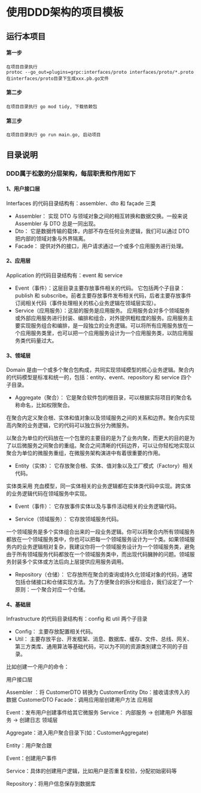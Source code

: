# 使用DDD架构的项目模板

## 运行本项目
#### 第一步
```
在项目目录执行
protoc --go_out=plugins=grpc:interfaces/proto interfaces/proto/*.proto
在interfaces/proto目录下生成xxx.pb.go文件
```

#### 第二步
```
在项目目录执行 go mod tidy, 下载依赖包
```

#### 第三步
```
在项目目录执行 go run main.go, 启动项目
```

## 目录说明

### DDD属于松散的分层架构，每层职责和作用如下

#### 1、用户接口层
Interfaces 的代码目录结构有：assembler、dto 和 façade 三类

- Assembler： 实现 DTO 与领域对象之间的相互转换和数据交换。一般来说 Assembler 与 DTO 总是一同出现。
- Dto： 它是数据传输的载体，内部不存在任何业务逻辑，我们可以通过 DTO 把内部的领域对象与外界隔离。
- Facade： 提供对外的接口，用户请求通过一个或多个应用服务进行处理。

#### 2、应用层
Application 的代码目录结构有：event 和 service

- Event（事件）：这层目录主要存放事件相关的代码。
它包括两个子目录：publish 和 subscribe。前者主要存放事件发布相关代码，后者主要存放事件订阅相关代码（事件处理相关的核心业务逻辑在领域层实现）。
- Service（应用服务）：这层的服务是应用服务。
应用服务会对多个领域服务或外部应用服务进行封装、编排和组合，对外提供粗粒度的服务。应用服务主要实现服务组合和编排，是一段独立的业务逻辑。可以将所有应用服务放在一个应用服务类里，也可以把一个应用服务设计为一个应用服务类，以防应用服务类代码量过大。

#### 3、领域层
Domain 是由一个或多个聚合包构成，共同实现领域模型的核心业务逻辑。聚合内的代码模型是标准和统一的，包括：entity、event、repository 和 service 四个子目录。

- Aggregate（聚合）： 它是聚合软件包的根目录，可以根据实际项目的聚合名称命名，比如权限聚合。

在聚合内定义聚合根、实体和值对象以及领域服务之间的关系和边界。聚合内实现高内聚的业务逻辑，它的代码可以独立拆分为微服务。

以聚合为单位的代码放在一个包里的主要目的是为了业务内聚，而更大的目的是为了以后微服务之间聚合的重组。聚合之间清晰的代码边界，可以让你轻松地实现以聚合为单位的微服务重组，在微服务架构演进中有着很重要的作用。

- Entity（实体）： 它存放聚合根、实体、值对象以及工厂模式（Factory）相关代码。

实体类采用 充血模型，同一实体相关的业务逻辑都在实体类代码中实现。跨实体的业务逻辑代码在领域服务中实现。

- Event（事件）： 它存放事件实体以及与事件活动相关的业务逻辑代码。

- Service（领域服务）： 它存放领域服务代码。

一个领域服务是多个实体组合出来的一段业务逻辑。你可以将聚合内所有领域服务都放在一个领域服务类中，你也可以把每一个领域服务设计为一个类。如果领域服务内的业务逻辑相对复杂，我建议你将一个领域服务设计为一个领域服务类，避免由于所有领域服务代码都放在一个领域服务类中，而出现代码臃肿的问题。领域服务封装多个实体或方法后向上层提供应用服务调用。

- Repository（仓储）： 它存放所在聚合的查询或持久化领域对象的代码，通常包括仓储接口和仓储实现方法。为了方便聚合的拆分和组合，我们设定了一个原则：一个聚合对应一个仓储。

#### 4、基础层
Infrastructure 的代码目录结构有：config 和 util 两个子目录

- Config： 主要存放配置相关代码。
- Util： 主要存放平台、开发框架、消息、数据库、缓存、文件、总线、网关、第三方类库、通用算法等基础代码，可以为不同的资源类别建立不同的子目录。

比如创建一个用户的命令：

用户接口层

Assembler ：将 CustomerDTO 转换为 CustomerEntity
Dto：接收请求传入的数据 CustomerDTO
Facade：调用应用层创建用户方法
应用层

Event：发布用户创建事件给其它微服务
Service：
内部服务 -> 创建用户
外部服务 -> 创建日志
领域层

Aggregate：进入用户聚合目录下(如：CustomerAggregate)

Entity：用户聚合跟

Event：创建用户事件

Service：具体的创建用户逻辑，比如用户是否重复校验，分配初始密码等

Repository：将用户信息保存到数据库

